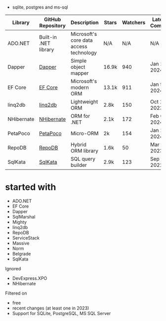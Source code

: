 - sqlite, postgres and ms-sql

| Library    | GitHub Repository                                             | Description                             | Stars | Watchers | Latest Commit | Total commits |
| ---------- | ------------------------------------------------------------- | --------------------------------------- | ----- | -------- | ------------- | ------------- |
| ADO.NET    | Built-in .NET library                                         | Microsoft's core data access technology | N/A   | N/A      | N/A           | N/A           |
| Dapper     | [Dapper](https://github.com/DapperLib/Dapper)                 | Simple object mapper                    | 16.9k | 940      | Jan 2, 2024   | 1,567         |
| EF Core    | [EF Core](https://github.com/dotnet/efcore)                   | Microsoft's modern ORM                  | 13.1k | 911      | Jan 9, 2024   | 15,114        |
| linq2db    | [linq2db](https://github.com/linq2db/linq2db)              | Lightweight ORM                         | 2.8k  | 150      | Oct 18, 2023  | 6,152         |
| NHibernate | [NHibernate](https://github.com/nhibernate/nhibernate-core)   | ORM for .NET                            | 2.1k  | 172      | Feb 02, 2024  | 8,788         |
| PetaPoco   | [PetaPoco](https://github.com/CollaboratingPlatypus/PetaPoco) | Micro-ORM                               | 2k    | 154      | Jan 20, 2024  | 907           |
| RepoDB     | [RepoDB](https://github.com/mikependon/RepoDB)                | Hybrid ORM library                      | 1.6k  | 50       | Mar 16, 2023  | 3,836         |
| SqlKata    | [SqlKata](https://github.com/sqlkata/querybuilder)            | SQL query builder                       | 2.9k  | 123      | Sep 19, 2022  | 680           |

# started with

- ADO.NET
- EF Core
- Dapper
- SqlMarshal
- Mighty
- linq2db
- RepoDB
- ServiceStack
- Massive
- Norm
- Belgrade
- SqlKata

Ignored

- DevExpress.XPO
- NHibernate

Filtered on

- free
- recent changes (at least one in 2023)
- Support for SQLite, PostgreSQL, MS SQL Server
